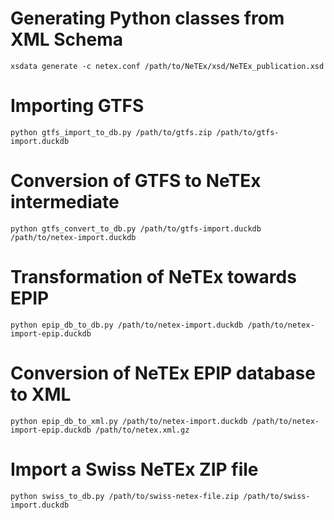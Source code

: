 # Generating Python classes from XML Schema
`xsdata generate -c netex.conf /path/to/NeTEx/xsd/NeTEx_publication.xsd`

# Importing GTFS
`python gtfs_import_to_db.py /path/to/gtfs.zip /path/to/gtfs-import.duckdb`

# Conversion of GTFS to NeTEx intermediate
`python gtfs_convert_to_db.py /path/to/gtfs-import.duckdb /path/to/netex-import.duckdb`

# Transformation of NeTEx towards EPIP
`python epip_db_to_db.py /path/to/netex-import.duckdb /path/to/netex-import-epip.duckdb`

# Conversion of NeTEx EPIP database to XML
`python epip_db_to_xml.py /path/to/netex-import.duckdb /path/to/netex-import-epip.duckdb /path/to/netex.xml.gz`

# Import a Swiss NeTEx ZIP file
`python swiss_to_db.py /path/to/swiss-netex-file.zip /path/to/swiss-import.duckdb`

